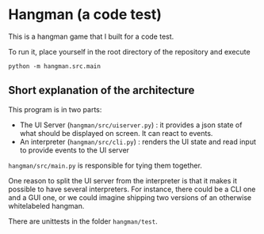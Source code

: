 # Hangman (a code test)

This is a hangman game that I built for a code test.

To run it, place yourself in the root directory of the repository and execute

`python -m hangman.src.main`

## Short explanation of the architecture

This program is in two parts:

- The UI Server (`hangman/src/uiserver.py`) : it provides a json state of what
  should be displayed on screen. It can react to events.
- An interpreter (`hangman/src/cli.py`) : renders the UI state and read input to
  provide events to the UI server

`hangman/src/main.py` is responsible for tying them together.

One reason to split the UI server from the interpreter is that it makes it
possible to have several interpreters. For instance, there could be a CLI one and a
GUI one, or we could imagine shipping two versions of an otherwise whitelabeled
hangman.

There are unittests in the folder `hangman/test`.

